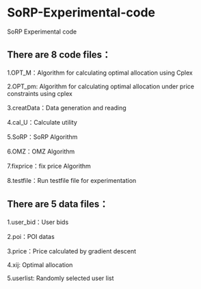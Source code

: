 # SoRP-Experimental-code
SoRP Experimental code
## There are 8 code files：
1.OPT_M：Algorithm for calculating optimal allocation using Cplex

2.OPT_pm: Algorithm for calculating optimal allocation under price constraints using cplex

3.creatData：Data generation and reading

4.cal_U：Calculate utility

5.SoRP：SoRP Algorithm

6.OMZ：OMZ Algorithm

7.fixprice：fix price Algorithm

8.testfile：Run testfile file for experimentation 

## There are 5 data files：
1.user_bid：User bids

2.poi：POI datas

3.price：Price calculated by gradient descent

4.xij: Optimal allocation

5.userlist: Randomly selected user list
